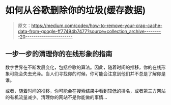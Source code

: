 # 如何从谷歌删除你的垃圾(缓存数据)

> 原文：<https://medium.com/codex/how-to-remove-your-crap-cache-data-from-google-ff77494b7477?source=collection_archive---------20----------------------->

## 一步一步的清理你的在线形象的指南

数字世界在不断发展变化，包括谷歌的算法。因此，随着时间的推移，你的在线形象可能会失去光泽。当人们寻找你的时候，你可能会注意到他们并不总是了解你是谁。

或者，随着时间的推移，你可能会在搜索结果中看到较低的排名，或者第三方网站的有机流量减少。清理你的网站不是你能做的事情…